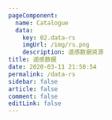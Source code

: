 ```yaml
---
pageComponent: 
  name: Catalogue
  data: 
    key: 02.data-rs
    imgUrl: /img/rs.png
    description: 遥感数据资源
title: 遥感数据
date: 2020-03-11 21:50:54
permalink: /data-rs
sidebar: false
article: false
comment: false
editLink: false
---
```

